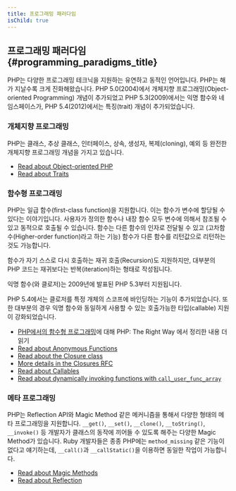 ```yaml
---
title: 프로그래밍 패러다임
isChild: true
---
```


## 프로그래밍 패러다임 {#programming_paradigms_title}

PHP는 다양한 프로그래밍 테크닉을 지원하는 유연하고 동적인 언어입니다. PHP는 해가 지날수록 크게 진화해왔습니다.
PHP 5.0(2004)에서 개체지향 프로그래밍(Object-oriented Programming) 개념이 추가되었고 PHP 5.3(2009)에서는 익명 함수와 네임스페이스가, 
PHP 5.4(2012)에서는 특징(trait) 개념이 추가되었습니다.

### 개체지향 프로그래밍

PHP는 클래스, 추상 클래스, 인터페이스, 상속, 생성자, 복제(cloning), 예외 등 완전한 개체지향 프로그래밍 개념을 가지고 있습니다.

* [Read about Object-oriented PHP][oop]
* [Read about Traits][traits]

### 함수형 프로그래밍

PHP는 일급 함수(first-class function)을 지원합니다. 이는 함수가 변수에 할당될 수 있다는 이야기입니다.
사용자가 정의한 함수나 내장 함수 모두 변수에 의해서 참조될 수 있고 동적으로 호출될 수 있습니다.
함수는 다른 함수의 인자로 전달될 수 있고 (고차함수(Higher-order function)라고 하는 기능)
함수가 다른 함수를 리턴값으로 리턴하는 것도 가능합니다.

함수가 자기 스스로 다시 호출하는 재귀 호출(Recursion)도 지원하지만, 대부분의 PHP 코드는 재귀보다는 반복(iteration)하는
형태로 작성됩니다.

익명 함수(와 클로저)는 2009년에 발표된 PHP 5.3부터 지원됩니다.

PHP 5.4에서는 클로저를 특정 개체의 스코프에 바인딩하는 기능이 추가되었습니다. 또한 대부분의 경우 익명 함수와
동일하게 사용할 수 있는 호출가능한 타입(callable) 지원이 강화되었습니다.

* [PHP에서의 함수형 프로그래밍](/php-the-right-way/pages/Functional-Programming.html)에 대해 PHP: The Right Way 에서 정리한 내용 더 읽기
* [Read about Anonymous Functions][anonymous-functions]
* [Read about the Closure class][closure-class]
* [More details in the Closures RFC][closures-rfc]
* [Read about Callables][callables]
* [Read about dynamically invoking functions with `call_user_func_array`][call-user-func-array]

### 메타 프로그래밍

PHP는 Reflection API와 Magic Method 같은 메커니즘을 통해서 다양한 형태의 메타 프로그래밍을 지원합니다.
`__get()`, `__set()`, `__clone()`, `__toString()`, `__invoke()` 등 개발자가 클래스의 동작에
끼어들 수 있도록 해주는 다양한 Magic Method가 있습니다. Ruby 개발자들은 종종 PHP에는 `method_missing` 같은
기능이 없다고 얘기하는데, `__call()`과 `__callStatic()`을 이용하면 동일한 작업이 가능합니다.

* [Read about Magic Methods][magic-methods]
* [Read about Reflection][reflection]

[namespaces]: http://php.net/manual/en/language.namespaces.php
[overloading]: http://php.net/manual/en/language.oop5.overloading.php
[oop]: http://www.php.net/manual/en/language.oop5.php
[anonymous-functions]: http://www.php.net/manual/en/functions.anonymous.php
[closure-class]: http://php.net/manual/en/class.closure.php
[callables]: http://php.net/manual/en/language.types.callable.php
[magic-methods]: http://php.net/manual/en/language.oop5.magic.php
[reflection]: http://www.php.net/manual/en/intro.reflection.php
[traits]: http://www.php.net/traits
[call-user-func-array]: http://php.net/manual/en/function.call-user-func-array.php
[closures-rfc]: https://wiki.php.net/rfc/closures
